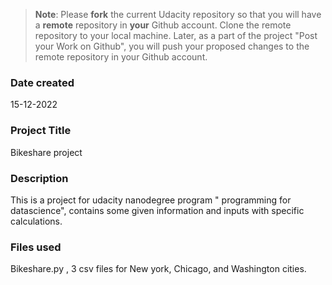 >**Note**: Please **fork** the current Udacity repository so that you will have a **remote** repository in **your** Github account. Clone the remote repository to your local machine. Later, as a part of the project "Post your Work on Github", you will push your proposed changes to the remote repository in your Github account.

### Date created
15-12-2022

### Project Title
Bikeshare project

### Description
This is a project for udacity nanodegree program " programming for datascience", contains some given information and inputs with specific calculations.

### Files used
Bikeshare.py , 3 csv files for New york, Chicago, and Washington cities.


